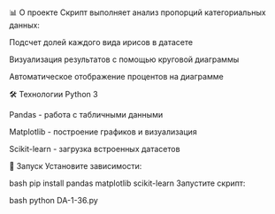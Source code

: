 📊 О проекте
Скрипт выполняет анализ пропорций категориальных данных:

Подсчет долей каждого вида ирисов в датасете

Визуализация результатов с помощью круговой диаграммы

Автоматическое отображение процентов на диаграмме

🛠 Технологии
Python 3

Pandas - работа с табличными данными

Matplotlib - построение графиков и визуализация

Scikit-learn - загрузка встроенных датасетов

🚀 Запуск
Установите зависимости:

bash
pip install pandas matplotlib scikit-learn
Запустите скрипт:

bash
python DA-1-36.py




